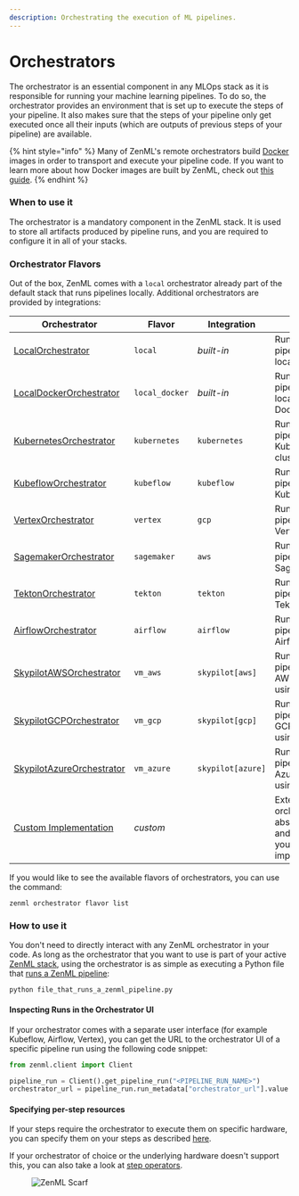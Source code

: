 ```yaml
---
description: Orchestrating the execution of ML pipelines.
---
```


# Orchestrators

The orchestrator is an essential component in any MLOps stack as it is responsible for running your machine learning
pipelines. To do so, the orchestrator provides an environment that is set up to execute the steps of your pipeline. It
also makes sure that the steps of your pipeline only get executed once all their inputs (which are outputs of previous
steps of your pipeline) are available.

{% hint style="info" %}
Many of ZenML's remote orchestrators build [Docker](https://www.docker.com/) images in order to transport and execute
your pipeline code. If you want to learn more about how Docker images are built by ZenML, check
out [this guide](/docs/book/user-guide/advanced-guide/infrastructure-management/containerize-your-pipeline.md).
{% endhint %}

### When to use it

The orchestrator is a mandatory component in the ZenML stack. It is used to store all artifacts produced by pipeline
runs, and you are required to configure it in all of your stacks.

### Orchestrator Flavors

Out of the box, ZenML comes with a `local` orchestrator already part of the default stack that runs pipelines locally.
Additional orchestrators are provided by integrations:

| Orchestrator                                | Flavor         | Integration       | Notes                                                                   |
|-------------------------------------------- |----------------|-----------------  |-------------------------------------------------------------------------|
| [LocalOrchestrator](local.md)               | `local`        | _built-in_        | Runs your pipelines locally.                                            |
| [LocalDockerOrchestrator](local-docker.md)  | `local_docker` | _built-in_        | Runs your pipelines locally using Docker.                               |
| [KubernetesOrchestrator](kubernetes.md)     | `kubernetes`   | `kubernetes`      | Runs your pipelines in Kubernetes clusters.                             |
| [KubeflowOrchestrator](kubeflow.md)         | `kubeflow`     | `kubeflow`        | Runs your pipelines using Kubeflow.                                     |
| [VertexOrchestrator](vertex.md)             | `vertex`       | `gcp`             | Runs your pipelines in Vertex AI.                                       |
| [SagemakerOrchestrator](sagemaker.md)       | `sagemaker`    | `aws`             | Runs your pipelines in Sagemaker.                                       |
| [TektonOrchestrator](tekton.md)             | `tekton`       | `tekton`          | Runs your pipelines using Tekton.                                       |
| [AirflowOrchestrator](airflow.md)           | `airflow`      | `airflow`         | Runs your pipelines using Airflow.                                      |
| [SkypilotAWSOrchestrator](skypilot-vm.md)   | `vm_aws`       | `skypilot[aws]`   | Runs your pipelines in AWS VMs using SkyPilot                           |
| [SkypilotGCPOrchestrator](skypilot-vm.md)   | `vm_gcp`       | `skypilot[gcp]`   | Runs your pipelines in GCP VMs using SkyPilot                           |
| [SkypilotAzureOrchestrator](skypilot-vm.md) | `vm_azure`     | `skypilot[azure]` | Runs your pipelines in Azure VMs using SkyPilot                         |
| [Custom Implementation](custom.md)          | _custom_       |                   | Extend the orchestrator abstraction and provide your own implementation |

If you would like to see the available flavors of orchestrators, you can use the command:

```shell
zenml orchestrator flavor list
```

### How to use it

You don't need to directly interact with any ZenML orchestrator in your code. As long as the orchestrator that you want
to use is part of your active [ZenML stack](/docs/book/user-guide/production-guide/understand-stacks.md), using the
orchestrator is as simple as executing a Python file
that [runs a ZenML pipeline](/docs/book/user-guide/starter-guide/starter-guide.md):

```shell
python file_that_runs_a_zenml_pipeline.py
```

#### Inspecting Runs in the Orchestrator UI

If your orchestrator comes with a separate user interface (for example Kubeflow, Airflow, Vertex), you can get the URL
to the orchestrator UI of a specific pipeline run using the following code snippet:

```python
from zenml.client import Client

pipeline_run = Client().get_pipeline_run("<PIPELINE_RUN_NAME>")
orchestrator_url = pipeline_run.run_metadata["orchestrator_url"].value
```

#### Specifying per-step resources

If your steps require the orchestrator to execute them on specific hardware, you can specify them on your steps
as described [here](/docs/book/user-guide/advanced-guide/pipelining-features/configure-steps-pipelines.md).

If your orchestrator of choice or the underlying hardware doesn't support this, you can also take a look
at [step operators](../step-operators/step-operators.md).

<!-- For scarf -->
<figure><img alt="ZenML Scarf" referrerpolicy="no-referrer-when-downgrade" src="https://static.scarf.sh/a.png?x-pxid=f0b4f458-0a54-4fcd-aa95-d5ee424815bc" /></figure>
